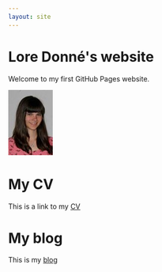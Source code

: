 ```yaml
---
layout: site
---
```

# Lore Donné's website
Welcome to my first GitHub Pages website.

![Link to picture](images/foto.jpg)

# My CV
This is a link to my [CV](cv)

# My blog
This is my [blog](blog)
